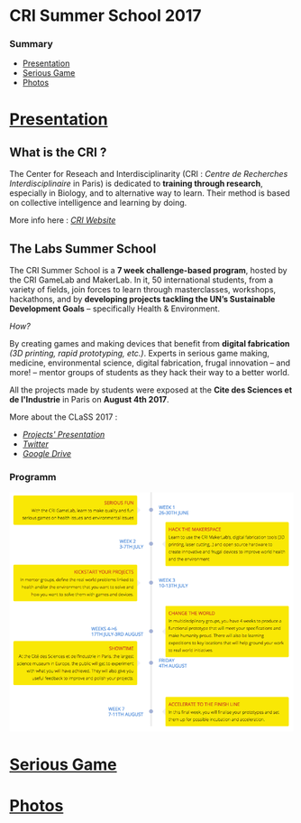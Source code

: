 #	CRI Summer School 2017
### Summary
* [Presentation](#presentation)
* [Serious Game](#seriousgame)
* [Photos](#photos)

# [Presentation](#presentation)
## What is the CRI ?

The Center for Reseach and Interdisciplinarity (CRI : *Centre de Recherches Interdisciplinaire* in Paris) is dedicated to **training through research**, especially in Biology, and to alternative way to learn. Their method is based on  collective intelligence and learning by doing.

More info here : [*CRI Website*](https://cri-paris.org/)

## The Labs Summer School

The CRI Summer School is a **7 week challenge-based program**, hosted by the CRI GameLab and MakerLab.
In it, 50 international students, from a variety of fields, join forces to learn through masterclasses, workshops, hackathons, and by **developing projects tackling the UN’s Sustainable Development Goals** – specifically Health & Environment.

*How?*

By creating games and making devices that benefit from **digital fabrication** *(3D printing, rapid prototyping, etc.)*. Experts in serious game making, medicine, environmental science, digital fabrication, frugal innovation – and more! – mentor groups of students as they hack their way to a better world.

All the projects made by students  were exposed at the **Cite des Sciences et de l'Industrie** in Paris on **August 4th 2017**.

More about the CLaSS 2017 :
* [*Projects' Presentation*](http://projects.class2017.cri-paris.org/)
* [*Twitter*](https://twitter.com/SDGCLaSS)
* [*Google Drive*](https://drive.google.com/drive/folders/0B9utIJzYBJwXcVhMSkEzVTFrb2c)
### Programm

![Timeline](/img/timeline.png)

# [Serious Game](#seriousgame)
# [Photos](#photos)


